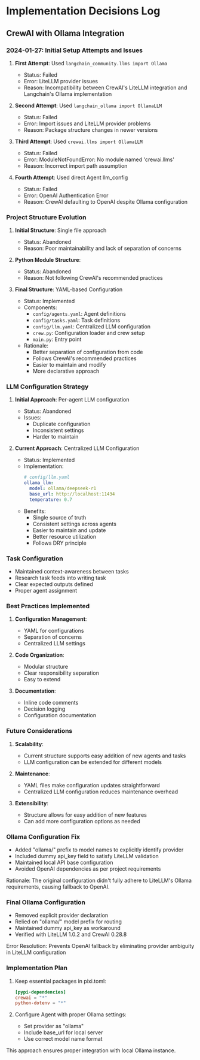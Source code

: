 # Implementation Decisions Log

## CrewAI with Ollama Integration

### 2024-01-27: Initial Setup Attempts and Issues

1. **First Attempt**: Used `langchain_community.llms import Ollama`
   - Status: Failed
   - Error: LiteLLM provider issues
   - Reason: Incompatibility between CrewAI's LiteLLM integration and Langchain's Ollama implementation

2. **Second Attempt**: Used `langchain_ollama import OllamaLLM`
   - Status: Failed
   - Error: Import issues and LiteLLM provider problems
   - Reason: Package structure changes in newer versions

3. **Third Attempt**: Used `crewai.llms import OllamaLLM`
   - Status: Failed
   - Error: ModuleNotFoundError: No module named 'crewai.llms'
   - Reason: Incorrect import path assumption

4. **Fourth Attempt**: Used direct Agent llm_config
   - Status: Failed
   - Error: OpenAI Authentication Error
   - Reason: CrewAI defaulting to OpenAI despite Ollama configuration

### Project Structure Evolution

1. **Initial Structure**: Single file approach
   - Status: Abandoned
   - Reason: Poor maintainability and lack of separation of concerns

2. **Python Module Structure**:
   - Status: Abandoned
   - Reason: Not following CrewAI's recommended practices

3. **Final Structure**: YAML-based Configuration
   - Status: Implemented
   - Components:
     - `config/agents.yaml`: Agent definitions
     - `config/tasks.yaml`: Task definitions
     - `config/llm.yaml`: Centralized LLM configuration
     - `crew.py`: Configuration loader and crew setup
     - `main.py`: Entry point
   - Rationale:
     - Better separation of configuration from code
     - Follows CrewAI's recommended practices
     - Easier to maintain and modify
     - More declarative approach

### LLM Configuration Strategy

1. **Initial Approach**: Per-agent LLM configuration
   - Status: Abandoned
   - Issues:
     - Duplicate configuration
     - Inconsistent settings
     - Harder to maintain

2. **Current Approach**: Centralized LLM Configuration
   - Status: Implemented
   - Implementation:
     ```yaml
     # config/llm.yaml
     ollama_llm:
       model: ollama/deepseek-r1
       base_url: http://localhost:11434
       temperature: 0.7
     ```
   - Benefits:
     - Single source of truth
     - Consistent settings across agents
     - Easier to maintain and update
     - Better resource utilization
     - Follows DRY principle

### Task Configuration

- Maintained context-awareness between tasks
- Research task feeds into writing task
- Clear expected outputs defined
- Proper agent assignment

### Best Practices Implemented

1. **Configuration Management**:
   - YAML for configurations
   - Separation of concerns
   - Centralized LLM settings

2. **Code Organization**:
   - Modular structure
   - Clear responsibility separation
   - Easy to extend

3. **Documentation**:
   - Inline code comments
   - Decision logging
   - Configuration documentation

### Future Considerations

1. **Scalability**:
   - Current structure supports easy addition of new agents and tasks
   - LLM configuration can be extended for different models

2. **Maintenance**:
   - YAML files make configuration updates straightforward
   - Centralized LLM configuration reduces maintenance overhead

3. **Extensibility**:
   - Structure allows for easy addition of new features
   - Can add more configuration options as needed

### Ollama Configuration Fix
- Added "ollama/" prefix to model names to explicitly identify provider
- Included dummy api_key field to satisfy LiteLLM validation
- Maintained local API base configuration
- Avoided OpenAI dependencies as per project requirements

Rationale: The original configuration didn't fully adhere to LiteLLM's Ollama requirements, causing fallback to OpenAI.

### Final Ollama Configuration
- Removed explicit provider declaration
- Relied on "ollama/" model prefix for routing
- Maintained dummy api_key as workaround
- Verified with LiteLLM 1.0.2 and CrewAI 0.28.8

Error Resolution: Prevents OpenAI fallback by eliminating provider ambiguity in LiteLLM configuration

### Implementation Plan

1. Keep essential packages in pixi.toml:
   ```toml
   [pypi-dependencies]
   crewai = "*"
   python-dotenv = "*"
   ```

2. Configure Agent with proper Ollama settings:
   - Set provider as "ollama"
   - Include base_url for local server
   - Use correct model name format

This approach ensures proper integration with local Ollama instance. 